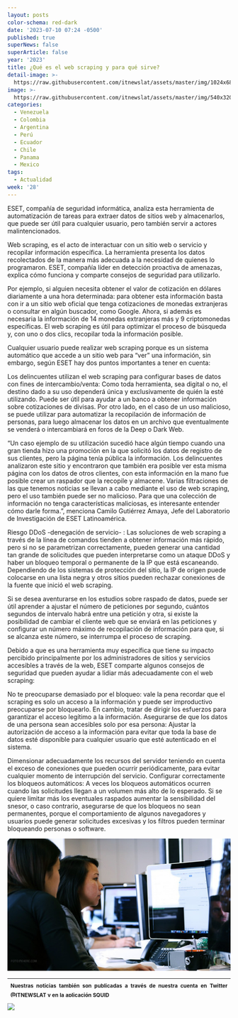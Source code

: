 ```yaml
---
layout: posts
color-schema: red-dark
date: '2023-07-10 07:24 -0500'
published: true
superNews: false
superArticle: false
year: '2023'
title: ¿Qué es el web scraping y para qué sirve?
detail-image: >-
  https://raw.githubusercontent.com/itnewslat/assets/master/img/1024x680/Sitios-WEB-g.jpg
image: >-
  https://raw.githubusercontent.com/itnewslat/assets/master/img/540x320/Sitios-WEB-p.jpg
categories:
  - Venezuela
  - Colombia
  - Argentina
  - Perú
  - Ecuador
  - Chile
  - Panama
  - Mexico
tags:
  - Actualidad
week: '28'
---
```

ESET, compañía de seguridad informática, analiza esta herramienta de automatización de tareas para extraer datos de sitios web y almacenarlos, que puede ser útil para cualquier usuario, pero también servir a actores malintencionados.

Web scraping, es el acto de interactuar con un sitio web o servicio y recopilar información específica. La herramienta presenta los datos recolectados de la manera más adecuada a la necesidad de quienes lo programaron. ESET, compañía líder en detección proactiva de amenazas, explica cómo funciona y comparte consejos de seguridad para utilizarlo.
 
Por ejemplo, si alguien necesita obtener el valor de cotización en dólares diariamente a una hora determinada: para obtener esta información basta con ir a un sitio web oficial que tenga cotizaciones de monedas extranjeras o consultar en algún buscador, como Google. Ahora, si además es necesaria la información de 14 monedas extranjeras más y 9 criptomonedas específicas. El web scraping es útil para optimizar el proceso de búsqueda y, con uno o dos clics, recopilar toda la información posible.
 
Cualquier usuario puede realizar web scraping porque es un sistema automático que accede a un sitio web para “ver” una información, sin embargo, según ESET hay dos puntos importantes a tener en cuenta:
 
Los delincuentes utilizan el web scraping para configurar bases de datos con fines de intercambio/venta: Como toda herramienta, sea digital o no, el destino dado a su uso dependerá única y exclusivamente de quién la esté utilizando. Puede ser útil para ayudar a un banco a obtener información sobre cotizaciones de divisas. Por otro lado, en el caso de un uso malicioso, se puede utilizar para automatizar la recopilación de información de personas, para luego almacenar los datos en un archivo que eventualmente se venderá o intercambiará en foros de la Deep o Dark Web.
 
“Un caso ejemplo de su utilización sucedió hace algún tiempo cuando una gran tienda hizo una promoción en la que solicitó los datos de registro de sus clientes, pero la página tenía pública la información. Los delincuentes analizaron este sitio y encontraron que también era posible ver esta misma página con los datos de otros clientes, con esta información en la mano fue posible crear un raspador que la recopile y almacene. Varias filtraciones de las que tenemos noticias se llevan a cabo mediante el uso de web scraping, pero el uso también puede ser no malicioso. Para que una colección de información no tenga características maliciosas, es interesante entender cómo darle forma.”, menciona Camilo Gutiérrez Amaya, Jefe del Laboratorio de Investigación de ESET Latinoamérica.
 
Riesgo DDoS -denegación de servicio- : Las soluciones de web scraping a través de la línea de comandos tienden a obtener información más rápido, pero si no se parametrizan correctamente, pueden generar una cantidad tan grande de solicitudes que pueden interpretarse como un ataque DDoS y haber un bloqueo temporal o permanente de la IP que está escaneando. Dependiendo de los sistemas de protección del sitio, la IP de origen puede colocarse en una lista negra y otros sitios pueden rechazar conexiones de la fuente que inició el web scraping. 
 
Si se desea aventurarse en los estudios sobre raspado de datos, puede ser útil aprender a ajustar el número de peticiones por segundo, cuántos segundos de intervalo habrá entre una petición y otra, si existe la posibilidad de cambiar el cliente web que se enviará en las peticiones y configurar un número máximo de recopilación de información para que, si se alcanza este número, se interrumpa el proceso de scraping.
 
Debido a que es una herramienta muy específica que tiene su impacto percibido principalmente por los administradores de sitios y servicios accesibles a través de la web, ESET comparte algunos consejos de seguridad que pueden ayudar a lidiar más adecuadamente con el web scraping:
 
No te preocuparse demasiado por el bloqueo: vale la pena recordar que el scraping es solo un acceso a la información y puede ser improductivo preocuparse por bloquearlo. En cambio, tratar de dirigir los esfuerzos para garantizar el acceso legítimo a la información.
Asegurarse de que los datos de una persona sean accesibles solo por esa persona: Ajustar la autorización de acceso a la información para evitar que toda la base de datos esté disponible para cualquier usuario que esté autenticado en el sistema.

Dimensionar adecuadamente los recursos del servidor teniendo en cuenta el exceso de conexiones que pueden ocurrir periódicamente, para evitar cualquier momento de interrupción del servicio.
Configurar correctamente los bloqueos automáticos: A veces los bloqueos automáticos ocurren cuando las solicitudes llegan a un volumen más alto de lo esperado. Si se quiere limitar más los eventuales raspados aumentar la sensibilidad del snesor, o caso contrario, asegurarse de que los bloqueos no sean permanentes, porque el comportamiento de algunos navegadores y usuarios puede generar solicitudes excesivas y los filtros pueden terminar bloqueando personas o software.

![](https://raw.githubusercontent.com/itnewslat/assets/master/img/540x320/Sitios-WEB-p.jpg)

<table style="height: 42px;" width="569">
<tbody>
<tr>
<td style="text-align: justify;"><sub><strong>Nuestras noticias también son publicadas a través de nuestra cuenta en Twitter <a href="https://twitter.com/itnewslat?lang=es">@ITNEWSLAT</a> y en la aplicación <a href="https://squidapp.co/en/">SQUID</a></strong></sub></td>
</tr>
</tbody>
</table>
<img src="https://tracker.metricool.com/c3po.jpg?hash=56f88a41e39ab42c063cc51676587a04"/>